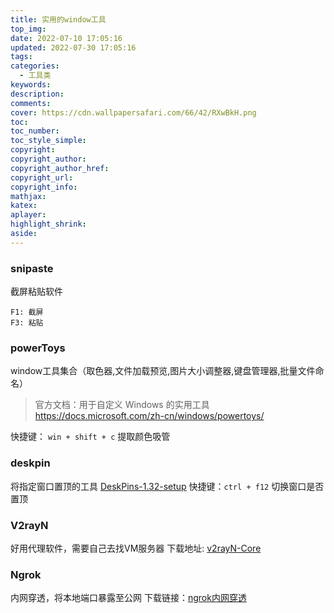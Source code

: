 ```yaml
---
title: 实用的window工具
top_img: 
date: 2022-07-10 17:05:16
updated: 2022-07-30 17:05:16
tags:
categories:
  - 工具类
keywords:
description:
comments:
cover: https://cdn.wallpapersafari.com/66/42/RXwBkH.png
toc:
toc_number:
toc_style_simple:
copyright:
copyright_author:
copyright_author_href:
copyright_url:
copyright_info:
mathjax:
katex:
aplayer:
highlight_shrink:
aside:
---
```


### snipaste

截屏粘贴软件

```
F1: 截屏
F3: 粘贴
```

### powerToys

window工具集合（取色器,文件加载预览,图片大小调整器,键盘管理器,批量文件命名）
> 官方文档：用于自定义 Windows 的实用工具<https://docs.microsoft.com/zh-cn/windows/powertoys/>

 快捷键： `win + shift + c` 提取颜色吸管

### deskpin

将指定窗口置顶的工具
[DeskPins-1.32-setup](http://www.ws865.com/wp-content/uploads/2022/01/04ed231da3ffb37.zip "DeskPins-1.32-setup")
快捷键：`ctrl + f12` 切换窗口是否置顶

### V2rayN

好用代理软件，需要自己去找VM服务器
 下载地址: [v2rayN-Core](http://www.ws865.com/wp-content/uploads/2022/01/3750609bc062333.zip "v2rayN-Core")

### Ngrok

内网穿透，将本地端口暴露至公网
下载链接：[ngrok内网穿透](http://www.ws865.com/wp-content/uploads/2022/01/2860e04de9bc7b5.zip "ngrok内网穿透")
